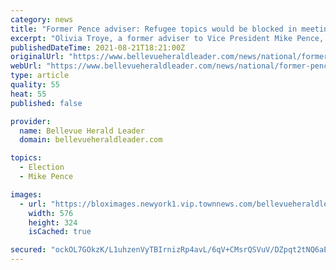 ```yaml
---
category: news
title: "Former Pence adviser: Refugee topics would be blocked in meetings"
excerpt: "Olivia Troye, a former adviser to Vice President Mike Pence, speaks to CNN for the first time since her viral Twitter thread in which she says that some senior members"
publishedDateTime: 2021-08-21T18:21:00Z
originalUrl: "https://www.bellevueheraldleader.com/news/national/former-pence-adviser-refugee-topics-would-be-blocked-in-meetings/video_b5dd4baf-e71d-5a45-9dcb-566083345dde.html"
webUrl: "https://www.bellevueheraldleader.com/news/national/former-pence-adviser-refugee-topics-would-be-blocked-in-meetings/video_b5dd4baf-e71d-5a45-9dcb-566083345dde.html"
type: article
quality: 55
heat: 55
published: false

provider:
  name: Bellevue Herald Leader
  domain: bellevueheraldleader.com

topics:
  - Election
  - Mike Pence

images:
  - url: "https://bloximages.newyork1.vip.townnews.com/bellevueheraldleader.com/content/tncms/assets/v3/editorial/b/5d/b5dd4baf-e71d-5a45-9dcb-566083345dde/612158a3be971.image.jpg?resize=576%2C324"
    width: 576
    height: 324
    isCached: true

secured: "ockOL7GOkzK/L1uhzenVyTBIrnizRp4avL/6qV+CMsrQSVuV/DZpqt2tNQ6aE86vU2GvXINCvlnr7UD5TIsiW6f6QNdI2pWpXlNz2vXonPMnk9DY0mf7capMEp9NkX/X7x4rxW3rpOeOMxeUmiWh3q+X6DTNUfo7Gwm4nzWTgs/lR/Qg9qo6KIjem4zo+03X+KcAGOmUFoEE8NtBHZVI1ecBW78Man24L6OLWZ6h2898ucyEG9Ak1S8DnpbU6D4oCjZBIGYbzvvntlIBP2MbMQ6cSDU6JJT0t8Y2BCX6GZPeY8xUGqWa5l+A9ktuBmO4FEK2IFUjdT5kXcvutRYZaAifSXkqhUnMaFgTAkXzX9k=;IWqafggs8M9T61vvYdBiOA=="
---
```



